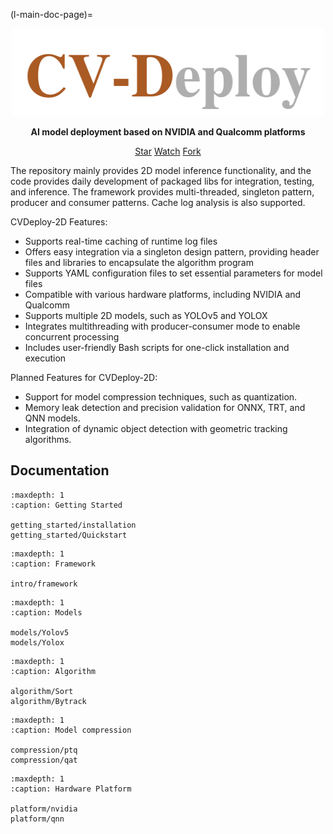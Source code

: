 <!--
Copyright (c) CVDeploy Project Contributors

SPDX-License-Identifier: Apache-2.0
-->

(l-main-doc-page)=

<div align="center">

<img src="./_static/cv-deploy-light-color.png" width="500" height="140">

</div>

<p style="text-align:center">
   <strong>AI model deployment based on NVIDIA and Qualcomm platforms
   </strong>
   </p>

   <p style="text-align:center">
   <script async defer src="https://buttons.github.io/buttons.js"></script>
   <a class="github-button" href="https://github.com/liwuhen/CVDeploy-2D" data-show-count="true" data-size="large" aria-label="Star">Star</a>
   <a class="github-button" href="https://github.com/liwuhen/CVDeploy-2D/subscription" data-icon="octicon-eye" data-size="large" aria-label="Watch">Watch</a>
   <a class="github-button" href="https://github.com/liwuhen/CVDeploy-2D/fork" data-icon="octicon-repo-forked" data-size="large" aria-label="Fork">Fork</a>
   </p>



The repository mainly provides 2D model inference functionality, and the code provides daily development of packaged libs for integration, testing, and inference. The framework provides multi-threaded, singleton pattern, producer and consumer patterns. Cache log analysis is also supported.


CVDeploy-2D Features:
* Supports real-time caching of runtime log files
* Offers easy integration via a singleton design pattern, providing header files and libraries to encapsulate the algorithm program
* Supports YAML configuration files to set essential parameters for model files
* Compatible with various hardware platforms, including NVIDIA and Qualcomm
* Supports multiple 2D models, such as YOLOv5 and YOLOX
* Integrates multithreading with producer-consumer mode to enable concurrent processing
* Includes user-friendly Bash scripts for one-click installation and execution

Planned Features for CVDeploy-2D:
* Support for model compression techniques, such as quantization.
* Memory leak detection and precision validation for ONNX, TRT, and QNN models.
* Integration of dynamic object detection with geometric tracking algorithms.


Documentation
-------------

```{toctree}
:maxdepth: 1
:caption: Getting Started

getting_started/installation
getting_started/Quickstart
```

```{toctree}
:maxdepth: 1
:caption: Framework

intro/framework
```

```{toctree}
:maxdepth: 1
:caption: Models

models/Yolov5
models/Yolox
```

```{toctree}
:maxdepth: 1
:caption: Algorithm

algorithm/Sort
algorithm/Bytrack
```

```{toctree}
:maxdepth: 1
:caption: Model compression

compression/ptq
compression/qat
```

```{toctree}
:maxdepth: 1
:caption: Hardware Platform

platform/nvidia
platform/qnn
```
